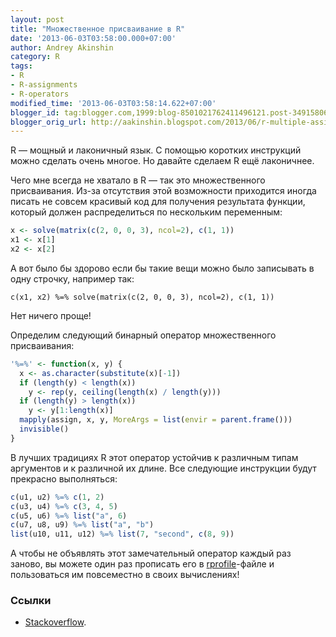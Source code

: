 ```yaml
---
layout: post
title: "Множественное присваивание в R"
date: '2013-06-03T03:58:00.000+07:00'
author: Andrey Akinshin
category: R
tags:
- R
- R-assignments
- R-operators
modified_time: '2013-06-03T03:58:14.622+07:00'
blogger_id: tag:blogger.com,1999:blog-8501021762411496121.post-3491580633524468841
blogger_orig_url: http://aakinshin.blogspot.com/2013/06/r-multiple-assignment.html
---
```



R — мощный и лаконичный язык. С помощью коротких инструкций можно сделать очень многое. Но давайте сделаем R ещё лаконичнее.

Чего мне всегда не хватало в R — так это множественного присваивания. Из-за отсутствия этой возможности приходится иногда писать не совсем красивый код для получения результата функции, который должен распределиться по нескольким переменным:

~~~ r
x <- solve(matrix(c(2, 0, 0, 3), ncol=2), c(1, 1))
x1 <- x[1]
x2 <- x[2]
~~~

А вот было бы здорово если бы такие вещи можно было записывать в одну строчку, например так:

~~~
с(x1, x2) %=% solve(matrix(c(2, 0, 0, 3), ncol=2), c(1, 1))
~~~

Нет ничего проще!<!--more-->

Определим следующий бинарный оператор множественного присваивания:

~~~ r
'%=%' <- function(x, y) {
  x <- as.character(substitute(x)[-1])
  if (length(y) < length(x))
    y <- rep(y, ceiling(length(x) / length(y)))
  if (length(y) > length(x))
    y <- y[1:length(x)]
  mapply(assign, x, y, MoreArgs = list(envir = parent.frame()))
  invisible()
}
~~~

В лучших традициях R этот оператор устойчив к различным типам аргументов и к различной их длине. Все следующие инструкции будут прекрасно выполняться:

~~~ r
c(u1, u2) %=% c(1, 2)
c(u3, u4) %=% c(3, 4, 5)
c(u5, u6) %=% list("a", 6)
c(u7, u8, u9) %=% list("a", "b")
list(u10, u11, u12) %=% list(7, "second", c(8, 9))
~~~

А чтобы не объявлять этот замечательный оператор каждый раз заново, вы можете один раз прописать его в [rprofile](http://r-language.ru/articles/rprofile)-файле и пользоваться им повсеместно в своих вычислениях! 

### Ссылки

* [Stackoverflow](http://stackoverflow.com/questions/7519790/assign-multiple-new-variables-in-a-single-line-in-r).